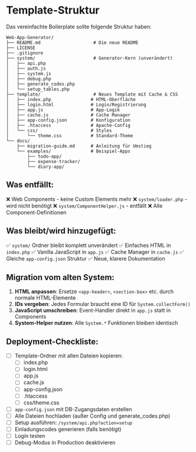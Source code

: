 # Template-Struktur

Das vereinfachte Boilerplate sollte folgende Struktur haben:

```
Web-App-Generator/
├── README.md                    # Die neue README
├── LICENSE
├── .gitignore
├── system/                      # Generator-Kern (unverändert)
│   ├── api.php
│   ├── auth.js
│   ├── system.js
│   ├── debug.php
│   ├── generate_codes.php
│   └── setup_tables.php
├── template/                    # Neues Template mit Cache & CSS
│   ├── index.php               # HTML-Oberfläche
│   ├── login.html              # Login/Registrierung
│   ├── app.js                  # App-Logik
│   ├── cache.js                # Cache Manager
│   ├── app-config.json         # Konfiguration
│   ├── .htaccess               # Apache-Config
│   └── css/                    # Styles
│       └── theme.css           # Standard-Theme
└── docs/
    ├── migration-guide.md      # Anleitung für Umstieg
    └── examples/               # Beispiel-Apps
        ├── todo-app/
        ├── expense-tracker/
        └── diary-app/
```

## Was entfällt:

❌ Web Components - keine Custom Elements mehr
❌ `system/loader.php` - wird nicht benötigt
❌ `system/ComponentHelper.js` - entfällt
❌ Alle Component-Definitionen

## Was bleibt/wird hinzugefügt:

✅ `system/` Ordner bleibt komplett unverändert
✅ Einfaches HTML in `index.php`
✅ Vanilla JavaScript in `app.js`
✅ Cache Manager in `cache.js`
✅ Gleiche `app-config.json` Struktur
✅ Neue, klarere Dokumentation

## Migration vom alten System:

1. **HTML anpassen**: Ersetze `<app-header>`, `<section-box>` etc. durch normale HTML-Elemente
2. **IDs vergeben**: Jedes Formular braucht eine ID für `System.collectForm()`
3. **JavaScript umschreiben**: Event-Handler direkt in `app.js` statt in Components
4. **System-Helper nutzen**: Alle `System.*` Funktionen bleiben identisch

## Deployment-Checkliste:

- [ ] Template-Ordner mit allen Dateien kopieren:
  - [ ] index.php
  - [ ] login.html  
  - [ ] app.js
  - [ ] cache.js
  - [ ] app-config.json
  - [ ] .htaccess
  - [ ] css/theme.css
- [ ] `app-config.json` mit DB-Zugangsdaten erstellen
- [ ] Alle Dateien hochladen (außer Config und generate_codes.php)
- [ ] Setup ausführen: `/system/api.php?action=setup`
- [ ] Einladungscodes generieren (falls benötigt)
- [ ] Login testen
- [ ] Debug-Modus in Production deaktivieren